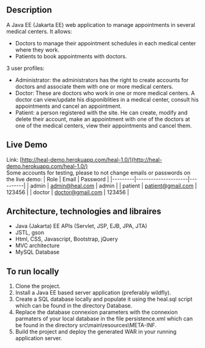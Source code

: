 ## Description
A Java EE (Jakarta EE) web application to manage appointments in several medical centers. It allows:
- Doctors  to manage their appointment schedules in each medical center where they work.
- Patients to book appointments with doctors.

3 user profiles:
- Administrator: the administrators has the right to create accounts for doctors and associate them with one or more medical centers.
- Doctor: These are doctors who work in one or more medical centers. A doctor can view/update his disponiblities in a medical center, consult his appointments and cancel an appointment.
- Patient: a person registered with the site. He can create, modify and delete their account, make an appointment with one of the doctors at one of the medical centers, view their appointments and cancel them.

## Live Demo 
Link: [http://heal-demo.herokuapp.com/heal-1.0/](http://heal-demo.herokuapp.com/heal-1.0/)<br>
Some accounts for testing, please to not change emails or passwords on the live demo:
| Role    | Email               | Password |
|---------|---------------------|----------|
| admin   | admin@heal.com      | admin    |
| patient | patient@gmail.com   | 123456   |
| doctor  | doctor@gmail.com    | 123456   |

## Architecture, technologies and libraires
- Java (Jakarta) EE APIs (Servlet, JSP, EJB, JPA, JTA)
- JSTL, gson
- Html, CSS, Javascript, Bootstrap, jQuery
- MVC architecture
- MySQL Database
  
## To run locally
1. Clone the project.
2. Install a Java EE based server application (preferably wildfly).
3. Create a SQL database locally and populate it using the heal.sql script which can be found in the directory Database.
4. Replace the database connexion parameters with the connexion parmaters of your local database in the file persistence.xml which can be found in the directory src\main\resources\META-INF.
5. Build the project and deploy the generated WAR in your running application server.